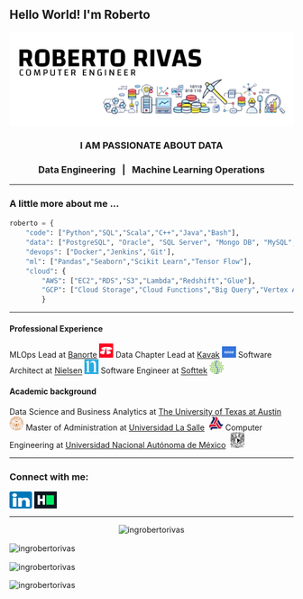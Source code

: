
<h2 align="lefth">Hello World! I'm Roberto</h2>  
<p align="center">
<img align="center" src="https://raw.githubusercontent.com/ingrobertorivas/ingrobertorivas/main/images/header-iRR.png" alt="Roberto Rivas - Computer Engineer" />
  </p>
  
<h3 align="center">I AM PASSIONATE ABOUT DATA</h3>
<h3 align="center"> Data Engineering &nbsp;  |  &nbsp; Machine Learning Operations </h3>  



***

<h3> A little more about me ...  </h3>

```python
roberto = { 
	"code": ["Python","SQL","Scala","C++","Java","Bash"], 
	"data": ["PostgreSQL", "Oracle", "SQL Server", "Mongo DB", "MySQL", "Redis", "Kafka", "Hadoop"], 
	"devops": ["Docker","Jenkins",'Git'], 
	"ml": ["Pandas","Seaborn","Scikit Learn","Tensor Flow"], 	
	"cloud": { 
		"AWS": ["EC2","RDS","S3","Lambda","Redshift","Glue"], 
		"GCP": ["Cloud Storage","Cloud Functions","Big Query","Vertex AI","Composer"]
		} 
```



***


<p>
<h4>Professional Experience</h4>
MLOps Lead at <a href="https://www.banorte.com/">Banorte</a>&nbsp;<img src="https://raw.githubusercontent.com/ingrobertorivas/ingrobertorivas/main/images/icon-banorte.png" width="25"/>
Data Chapter Lead at <a href="https://www.kavak.com/">Kavak</a>&nbsp;<img src="https://raw.githubusercontent.com/ingrobertorivas/ingrobertorivas/main/images/icon-kavak.png" width="25"/>
Software Architect at <a href="https://www.nielsen.com/">Nielsen</a>&nbsp;<img src="https://raw.githubusercontent.com/ingrobertorivas/ingrobertorivas/main/images/icon-nielsen.jpg" width="25"/>
Software Engineer at <a href="https://www.softtek.com/">Softtek</a>&nbsp;<img src="https://raw.githubusercontent.com/ingrobertorivas/ingrobertorivas/main/images/icon-softtek.jpg" width="25"/>


<p>
<h4>Academic background</h4>
Data Science and Business Analytics at <a href="https://www.utexas.edu/">The University of Texas at Austin</a> &nbsp;<img src="https://raw.githubusercontent.com/ingrobertorivas/ingrobertorivas/main/images/icon-uta.png" width="25"/>
Master of Administration at <a href="https://lasalle.mx/">Universidad La Salle</a>&nbsp; <img src="https://raw.githubusercontent.com/ingrobertorivas/ingrobertorivas/main/images/icon-ulsa.png" width="25"/>
Computer Engineering at <a href="https://www.unam.mx">Universidad Nacional Autónoma de México</a> &nbsp;<img src="https://raw.githubusercontent.com/ingrobertorivas/ingrobertorivas/main/images/icon-unam.png" width="25"/>


***



<h3 align="left">Connect with me:</h3>  
<p align="left">  
<a href="https://linkedin.com/in/ingrobertorivas" target="blank"><img align="center" src="https://raw.githubusercontent.com/ingrobertorivas/ingrobertorivas/main/images/icon-linkedin.png" alt="ingrobertorivas" height="30" width="40" /></a>  
<a href="https://www.hackerrank.com/ingrobertorivas" target="blank"><img align="center" src="https://raw.githubusercontent.com/ingrobertorivas/ingrobertorivas/main/images/icon-hackerrank.png" alt="ingrobertorivas" height="30" width="40" /></a>  
</p>  

***


  
<p align="center"> <img src="https://komarev.com/ghpvc/?username=ingrobertorivas&label=Profile%20views&color=0e75b6&style=flat" alt="ingrobertorivas" /> </p>  
<p><img align="center" src="https://github-readme-stats.vercel.app/api/top-langs?username=ingrobertorivas&show_icons=true&locale=en&layout=compact" alt="ingrobertorivas" /></p>  
<p><img align="center" src="https://github-readme-stats.vercel.app/api?username=ingrobertorivas&show_icons=true&locale=en" alt="ingrobertorivas" /></p>  
  
<p><img align="center" src="https://github-readme-streak-stats.herokuapp.com/?user=ingrobertorivas&" alt="ingrobertorivas" /></p>